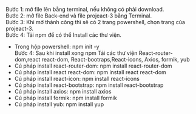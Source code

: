 Bước 1: mở file lên bằng terminal, nếu không có phải download.                                       
Bước 2: mở file Back-end và file projeact-3 bằng Terminal.                                           
Bước 3: Khi mở thành công thì sẽ có 2 trang powershell, chọn trang của projeact-3.                   
Bước 4: Tải npm để có thể Install các thư viện.                                                      
  - Trong hộp powershell: npm init -y                                                                
Bước 4: Sau khi install xong npm Tải các thư viện React-router-dom,react react-dom, React-bootraps,React-icons, Axios, formik, yub
 - Cú pháp install react-router-dom: npm install react-router-dom
 - Cú pháp install react react-dom:  npm install react react-dom
 - Cú pháp install react-icon:       npm install react-icons
 - Cú pháp install react-bootstrap:  npm install react-bootstrap
 - Cú pháp install axios:            npm install axios
 - Cú pháp install formik:           npm install formik
 - Cú pháp install yub:              npm install yup
